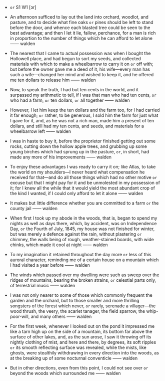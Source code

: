 - `or` S1 W1 [ɔr]



-  An afternoon sufficed to lay out the land into orchard, woodlot, and pasture, and to decide what fine oaks `or` pines should be left to stand before the door, and whence each blasted tree could be seen to the best advantage; and then I let it lie, fallow, perchance, for a man is rich in proportion to the number of things which he can afford to let alone —— walden

-  The nearest that I came to actual possession was when I bought the Hollowell place, and had begun to sort my seeds, and collected materials with which to make a wheelbarrow to carry it on `or` off with; but before the owner gave me a deed of it, his wife﻿—every man has such a wife﻿—changed her mind and wished to keep it, and he offered me ten dollars to release him —— walden

-  Now, to speak the truth, I had but ten cents in the world, and it surpassed my arithmetic to tell, if I was that man who had ten cents, `or` who had a farm, `or` ten dollars, `or` all together —— walden

-  However, I let him keep the ten dollars and the farm too, for I had carried it far enough; `or` rather, to be generous, I sold him the farm for just what I gave for it, and, as he was not a rich man, made him a present of ten dollars, and still had my ten cents, and seeds, and materials for a wheelbarrow left —— walden

-  I was in haste to buy it, before the proprietor finished getting out some rocks, cutting down the hollow apple trees, and grubbing up some young birches which had sprung up in the pasture, `or`, in short, had made any more of his improvements —— walden

-  To enjoy these advantages I was ready to carry it on; like Atlas, to take the world on my shoulders﻿—I never heard what compensation he received for that﻿—and do all those things which had no other motive `or` excuse but that I might pay for it and be unmolested in my possession of it; for I knew all the while that it would yield the most abundant crop of the kind I wanted, if I could only afford to let it alone —— walden

-  It makes but little difference whether you are committed to a farm `or` the county jail —— walden

- When first I took up my abode in the woods, that is, began to spend my nights as well as days there, which, by accident, was on Independence Day, `or` the Fourth of July, 1845, my house was not finished for winter, but was merely a defence against the rain, without plastering `or` chimney, the walls being of rough, weather-stained boards, with wide chinks, which made it cool at night —— walden

-  To my imagination it retained throughout the day more `or` less of this auroral character, reminding me of a certain house on a mountain which I had visited a year before —— walden

-  The winds which passed over my dwelling were such as sweep over the ridges of mountains, bearing the broken strains, `or` celestial parts only, of terrestrial music —— walden

-  I was not only nearer to some of those which commonly frequent the garden and the orchard, but to those smaller and more thrilling songsters of the forest which never, `or` rarely, serenade a villager﻿—the wood thrush, the veery, the scarlet tanager, the field sparrow, the whip-poor-will, and many others —— walden

-  For the first week, whenever I looked out on the pond it impressed me like a tarn high up on the side of a mountain, its bottom far above the surface of other lakes, and, as the sun arose, I saw it throwing off its nightly clothing of mist, and here and there, by degrees, its soft ripples `or` its smooth reflecting surface was revealed, while the mists, like ghosts, were stealthily withdrawing in every direction into the woods, as at the breaking up of some nocturnal conventicle —— walden

-  But in other directions, even from this point, I could not see over `or` beyond the woods which surrounded me —— walden